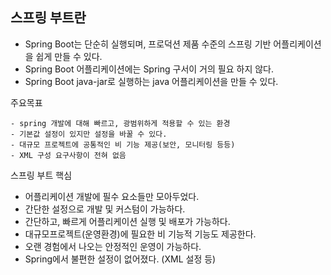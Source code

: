 ## 스프링 부트란

- Spring Boot는 단순히 실행되며, 프로덕션 제품 수준의 스프링 기반 어플리케이션을 쉽게 만들 수 있다.
- Spring Boot 어플리케이션에는 Spring 구서이 거의 필요 하지 않다.
- Spring Boot java-jar로 실행하는 java 어플리케이션을 만들 수 있다.



주요목표

	- spring 개발에 대해 빠르고, 광범위하게 적용할 수 있는 환경
	- 기본값 설정이 있지만 설정을 바꿀 수 있다.
	- 대규모 프로젝트에 공통적인 비 기능 제공(보안, 모니터링 등등)
	- XML 구성 요구사항이 전혀 없음



스프링 부트 핵심

- 어플리케이션 개발에 필수 요소들만 모아두었다.
- 간단한 설정으로 개발 및 커스텀이 가능하다.
- 간단하고, 빠르게 어플리케이션 실행 및 배포가 가능하다.
- 대규모프로젝트(운영환경)에 필요한 비 기능적 기능도 제공한다.
- 오랜 경험에서 나오는 안정적인 운영이 가능하다.
- Spring에서 불편한 설정이 없어졌다. (XML 설정 등)
